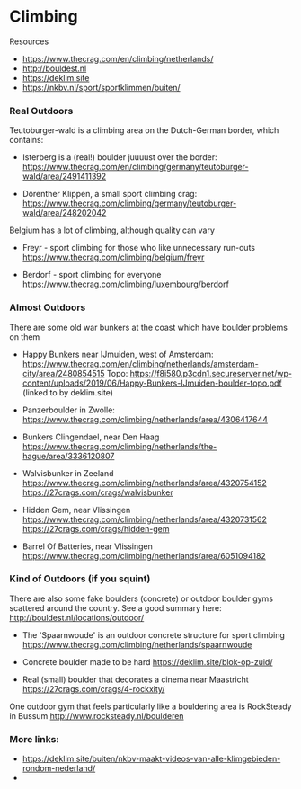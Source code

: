 # Climbing 

Resources
- https://www.thecrag.com/en/climbing/netherlands/
- http://bouldest.nl
- https://deklim.site
- https://nkbv.nl/sport/sportklimmen/buiten/

### Real Outdoors

Teutoburger-wald is a climbing area on the Dutch-German border, which contains:

- Isterberg is a (real!) boulder juuuust over the border:
https://www.thecrag.com/en/climbing/germany/teutoburger-wald/area/2491411392

- Dörenther Klippen, a small sport climbing crag:
https://www.thecrag.com/climbing/germany/teutoburger-wald/area/248202042

Belgium has a lot of climbing, although quality can vary

- Freyr - sport climbing for those who like unnecessary run-outs
https://www.thecrag.com/climbing/belgium/freyr

- Berdorf - sport climbing for everyone
https://www.thecrag.com/climbing/luxembourg/berdorf

### Almost Outdoors
There are some old war bunkers at the coast which have boulder problems on them

- Happy Bunkers near IJmuiden, west of Amsterdam:
https://www.thecrag.com/en/climbing/netherlands/amsterdam-city/area/2480854515
Topo: https://f8i580.p3cdn1.secureserver.net/wp-content/uploads/2019/06/Happy-Bunkers-IJmuiden-boulder-topo.pdf (linked to by deklim.site)

- Panzerboulder in Zwolle:
https://www.thecrag.com/climbing/netherlands/area/4306417644

- Bunkers Clingendael, near Den Haag
https://www.thecrag.com/climbing/netherlands/the-hague/area/3336120807

- Walvisbunker in Zeeland
https://www.thecrag.com/climbing/netherlands/area/4320754152
https://27crags.com/crags/walvisbunker

- Hidden Gem, near Vlissingen
https://www.thecrag.com/climbing/netherlands/area/4320731562
https://27crags.com/crags/hidden-gem

- Barrel Of Batteries, near Vlissingen
https://www.thecrag.com/climbing/netherlands/area/6051094182


### Kind of Outdoors (if you squint)
There are also some fake boulders (concrete) or outdoor boulder gyms scattered around the country. See a good summary here:
http://bouldest.nl/locations/outdoor/

- The 'Spaarnwoude' is an outdoor concrete structure for sport climbing
https://www.thecrag.com/climbing/netherlands/spaarnwoude

- Concrete boulder made to be hard
https://deklim.site/blok-op-zuid/

- Real (small) boulder that decorates a cinema near Maastricht
https://27crags.com/crags/4-rockxity/

One outdoor gym that feels particularly like a bouldering area is RockSteady in Bussum
http://www.rocksteady.nl/boulderen


### More links:
- https://deklim.site/buiten/nkbv-maakt-videos-van-alle-klimgebieden-rondom-nederland/
- 